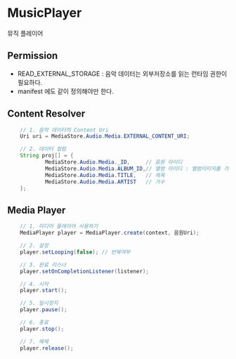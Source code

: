 # MusicPlayer
뮤직 플레이어

## Permission
* READ_EXTERNAL_STORAGE : 음악 데이터는 외부저장소를 읽는 런타임 권한이 필요하다.
* manifest 에도 같이 정의해야만 한다.

## Content Resolver
```java
    // 1. 음악 데이터의 Content Uri
    Uri uri = MediaStore.Audio.Media.EXTERNAL_CONTENT_URI;

    // 2. 데이터 컬럼
    String proj[] = {
            MediaStore.Audio.Media._ID,     // 음원 아이디
            MediaStore.Audio.Media.ALBUM_ID,// 앨범 아이디 : 앨범이미지를 가져올때 사용
            MediaStore.Audio.Media.TITLE,   // 제목
            MediaStore.Audio.Media.ARTIST   // 가수
    };

```
## Media Player
```java
    // 1. 미디어 플레이어 사용하기
    MediaPlayer player = MediaPlayer.create(context, 음원Uri);

    // 2. 설정
    player.setLooping(false); // 반복여부

    // 3. 완료 리스너
    player.setOnCompletionListener(listener);

    // 4. 시작
    player.start();

    // 5. 일시정지
    player.pause();

    // 6. 종료
    player.stop();

    // 7. 해제
    player.release();
```
